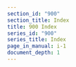 ```yaml
---
section_id: "900"
section_title: Index
title: 900 Index
series_id: "900"
series_title: Index
page_in_manual: i-1
document_depth: 1
---
```

